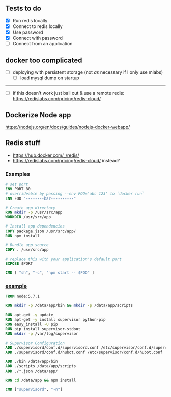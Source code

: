 ## Tests to do
* [x] Run redis locally
* [x] Connect to redis locally
* [x] Use password
* [x] Connect with password
* [ ] Connect from an application

## docker too complicated
* [ ] deploying with persistent storage (not *as* necessary if I only use mlabs)
  * [ ] load mysql dump on startup

-----

* [ ] if this doesn't work just bail out & use a remote redis: https://redislabs.com/pricing/redis-cloud/

## Dockerize Node app

https://nodejs.org/en/docs/guides/nodejs-docker-webapp/

## Redis stuff

* https://hub.docker.com/_/redis/
* https://redislabs.com/pricing/redis-cloud/ instead?

### Examples

```Dockerfile
# set port
ENV PORT 80
# overrideable by passing --env FOO='abc 123' to `docker run`
ENV FOO "--------bar----------"

# Create app directory
RUN mkdir -p /usr/src/app
WORKDIR /usr/src/app

# Install app dependencies
COPY package.json /usr/src/app/
RUN npm install

# Bundle app source
COPY . /usr/src/app

# replace this with your application's default port
EXPOSE $PORT

CMD [ "sh", "-c", "npm start -- $FOO" ]
```

### [example](https://github.com/spkane/hubot-docker/blob/master/Dockerfile)
```Dockerfile
FROM node:5.7.1

RUN mkdir -p /data/app/bin && mkdir -p /data/app/scripts

RUN apt-get -y update
RUN apt-get -y install supervisor python-pip
RUN easy_install -U pip
RUN pip install supervisor-stdout
RUN mkdir -p /var/log/supervisor

# Supervisor Configuration
ADD ./supervisord/conf.d/supervisord.conf /etc/supervisor/conf.d/supervisord.conf
ADD ./supervisord/conf.d/hubot.conf /etc/supervisor/conf.d/hubot.conf

ADD ./bin /data/app/bin
ADD ./scripts /data/app/scripts
ADD ./*.json /data/app/

RUN cd /data/app && npm install

CMD ["supervisord", "-n"]

```